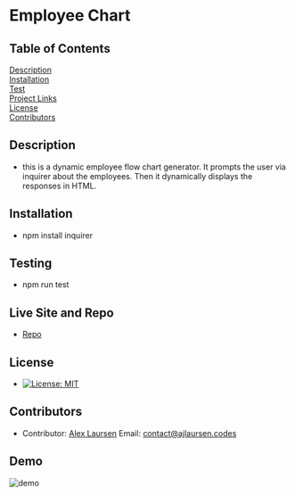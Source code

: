 
# Employee Chart

## Table of Contents
[Description](##description)  
[Installation](##Installation)  
[Test](##Testing)  
[Project Links](##live-Site-and-Repo)  
[License](##License)  
[Contributors](##Contributors)  

## Description
* this is a dynamic employee flow chart generator. It prompts the user via inquirer about the employees. Then it dynamically displays the responses in HTML.

## Installation
* npm install inquirer

## Testing
* npm run test

## Live Site and Repo
* [Repo](https://github.com/ajlaursen/employee-chart)

## License
* [![License: MIT](https://img.shields.io/badge/License-MIT-yellow.svg)](https://opensource.org/licenses/MIT)

## Contributors
* Contributor: [Alex Laursen](https://github.com/ajlaursen) Email: [contact@ajlaursen.codes](mailto:contact@ajlaursen.codes)

## Demo
![demo](lib/demo.gif)

